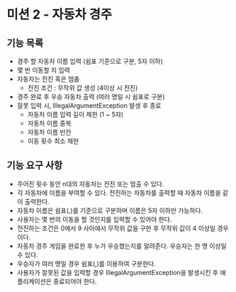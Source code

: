 # 미션 2 - 자동차 경주

## 기능 목록
- 경주 할 자동차 이름 입력 (쉼표 기준으로 구분, 5자 이하)
- 몇 번 이동할 지 입력
- 자동차는 전진 혹은 멈춤
  - 전진 조건 : 무작위 값 생성 (4이상 시 전진)
- 경주 완료 후 우승 자동차 출력 (여러 명일 시 쉼표로 구분)
- 잘못 입력 시, IllegalArgumentException 발생 후 종료
  - 자동차 이름 입력 길이 제한 (1 ~ 5자)
  - 자동차 이름 중복
  - 자동차 이름 빈칸
  - 이동 횟수 최소 제한

## 기능 요구 사항
- 주어진 횟수 동안 n대의 자동차는 전진 또는 멈출 수 있다.
- 각 자동차에 이름을 부여할 수 있다. 전진하는 자동차를 출력할 때 자동차 이름을 같이 출력한다.
- 자동차 이름은 쉼표(,)를 기준으로 구분하며 이름은 5자 이하만 가능하다.
- 사용자는 몇 번의 이동을 할 것인지를 입력할 수 있어야 한다.
- 전진하는 조건은 0에서 9 사이에서 무작위 값을 구한 후 무작위 값이 4 이상일 경우이다.
- 자동차 경주 게임을 완료한 후 누가 우승했는지를 알려준다. 우승자는 한 명 이상일 수 있다.
- 우승자가 여러 명일 경우 쉼표(,)를 이용하여 구분한다.
- 사용자가 잘못된 값을 입력할 경우 IllegalArgumentException을 발생시킨 후 애플리케이션은 종료되어야 한다.